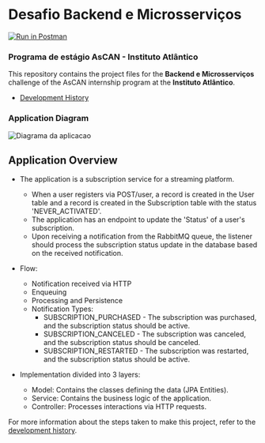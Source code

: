 # Desafio Backend e Microsserviços
[![Run in Postman](https://run.pstmn.io/button.svg)](https://app.getpostman.com/run-collection/19132676-93b9d2c8-0c2c-4c1e-a0e6-313a9b21cd4b?action=collection%2Ffork&source=rip_markdown&collection-url=entityId%3D19132676-93b9d2c8-0c2c-4c1e-a0e6-313a9b21cd4b%26entityType%3Dcollection%26workspaceId%3Dc253871f-f102-4203-b742-299cebd203fa)
### Programa de estágio AsCAN - Instituto Atlântico

This repository contains the project files for the **Backend e Microsserviços** challenge of the AsCAN internship program at the **Instituto Atlântico**.
- [Development History](HISTORY.md)

### Application Diagram
![Diagrama da aplicacao](https://i.imgur.com/AYUK9QJ.png)


## Application Overview
- The application is a subscription service for a streaming platform.
    - When a user registers via POST/user, a record is created in the User table and a record is created in the Subscription table with the status 'NEVER_ACTIVATED'.
    - The application has an endpoint to update the 'Status' of a user's subscription.
    - Upon receiving a notification from the RabbitMQ queue, the listener should process the subscription status update in the database based on the received notification.

  
- Flow:
  - Notification received via HTTP  
  - Enqueuing  
  - Processing and Persistence
  - Notification Types:
       - SUBSCRIPTION_PURCHASED - The subscription was purchased, and the subscription status should be active.
       - SUBSCRIPTION_CANCELED - The subscription was canceled, and the subscription status should be canceled.
       - SUBSCRIPTION_RESTARTED - The subscription was restarted, and the subscription status should be active.

  
- Implementation divided into 3 layers:
    - Model: Contains the classes defining the data (JPA Entities).
    - Service: Contains the business logic of the application.
    - Controller: Processes interactions via HTTP requests.

For more information about the steps taken to make this project, refer to the [development history](HISTORY.md).
